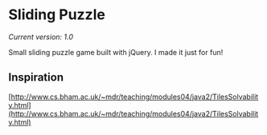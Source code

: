 # Sliding Puzzle
_Current version: 1.0_

Small sliding puzzle game built with jQuery. I made it just for fun!

## Inspiration
[http://www.cs.bham.ac.uk/~mdr/teaching/modules04/java2/TilesSolvability.html](http://www.cs.bham.ac.uk/~mdr/teaching/modules04/java2/TilesSolvability.html)

